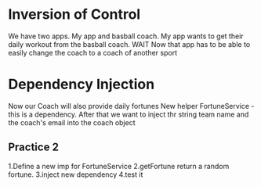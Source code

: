 # Inversion of Control
We have two apps. My app and basball coach.
My app wants to get their daily workout from the basball coach.
WAIT
Now that app has to be able to easily change the coach to a coach of another sport

# Dependency Injection
Now our Coach will also provide daily fortunes
New helper FortuneService - this is a dependency.
After that we want to inject thr string team name and the coach's email into the coach object

## Practice 2
1.Define a new imp for FortuneService
2.getFortune return a random fortune.
3.inject new dependency
4.test it
